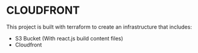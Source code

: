 # CLOUDFRONT

This project is built with terraform to create an infrastructure that includes:

- S3 Bucket (With react.js build content files)
- Cloudfront
